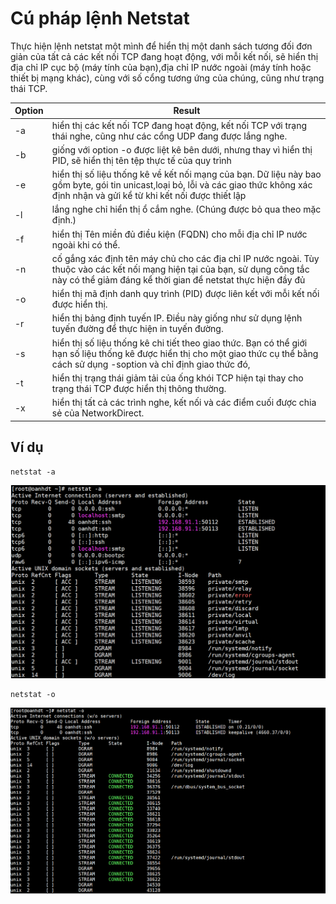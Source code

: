 # Cú pháp lệnh Netstat

Thực hiện lệnh netstat một mình để hiển thị một danh sách tương đối đơn giản của tất cả các kết nối TCP đang hoạt động, với mỗi kết nối, sẽ hiển thị địa chỉ IP cục bộ (máy tính của bạn),địa chỉ IP nước ngoài (máy tính hoặc thiết bị mạng khác), cùng với số cổng tương ứng của chúng, cũng như trạng thái TCP.

|Option|Result|
|---|---|
|-a	|hiển thị các kết nối TCP đang hoạt động, kết nối TCP với trạng thái nghe, cũng như các cổng UDP đang được lắng nghe.|
|-b |giống với option -o được liệt kê bên dưới, nhưng thay vì hiển thị PID, sẽ hiển thị tên tệp thực tế của quy trình|
|-e |hiển thị số liệu thống kê về kết nối mạng của bạn. Dữ liệu này bao gồm byte, gói tin unicast,loại bỏ, lỗi và các giao thức không xác định nhận và gửi kể từ khi kết nối được thiết lập|
|-l|lắng nghe chỉ hiển thị ổ cắm nghe. (Chúng được bỏ qua theo mặc định.)|
|-f |hiển thị Tên miền đủ điều kiện (FQDN) cho mỗi địa chỉ IP nước ngoài khi có thể.|
|-n |cố gắng xác định tên máy chủ cho các địa chỉ IP nước ngoài. Tùy thuộc vào các kết nối mạng hiện tại của bạn, sử dụng công tắc này có thể giảm đáng kể thời gian để netstat thực hiện đầy đủ|
|-o |hiển thị mã định danh quy trình (PID) được liên kết với mỗi kết nối được hiển thị.|
|-r | hiển thị bảng định tuyến IP. Điều này giống như sử dụng lệnh tuyến đường để thực hiện in tuyến đường.|
|-s| hiển thị số liệu thống kê chi tiết theo giao thức. Bạn có thể giới hạn số liệu thống kê được hiển thị cho một giao thức cụ thể bằng cách sử dụng -soption và chỉ định giao thức đó,|
|-t| hiển thị trạng thái giảm tải của ống khói TCP hiện tại thay cho trạng thái TCP được hiển thị thông thường.|
|-x|hiển thị tất cả các trình nghe, kết nối và các điểm cuối được chia sẻ của NetworkDirect.|

## Ví dụ 

```
netstat -a 
```
![](../images/netstat/-a.png)

```
netstat -o
```

![](../images/netstat/-o.png)


